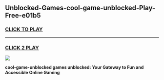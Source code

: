 
## Unblocked-Games-cool-game-unblocked-Play-Free-e01b5
<h3>
<a href="https://premium76.site?title=cool-game-unblocked&ref=20A">CLICK TO PLAY</a></h3>
<hr>

<h3>
<a href="https://premium76.site?title=cool-game-unblocked&ref=20A">CLICK 2 PLAY</a>
  
</h3>

<a href="https://premium76.site?title=cool-game-unblocked&ref=20A"><img src="https://clearcache.store/games.png"></a>


**cool-game-unblocked games unblocked: Your Gateway to Fun and Accessible Online Gaming**
